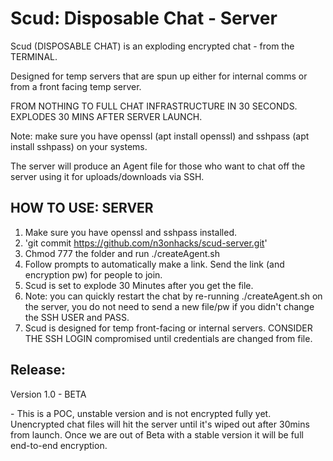 # Scud: Disposable Chat - Server

Scud (DISPOSABLE CHAT) is an exploding encrypted chat - from the TERMINAL.

Designed for temp servers that are spun up either for internal comms or from a front facing temp server.

FROM NOTHING TO FULL CHAT INFRASTRUCTURE IN 30 SECONDS. EXPLODES 30 MINS AFTER SERVER LAUNCH.

Note: make sure you have openssl (apt install openssl) and sshpass (apt install sshpass) on your systems.

The server will produce an Agent file for those who want to chat off the server using it for uploads/downloads via SSH.

<h2>HOW TO USE: SERVER</h2> <p>

1) Make sure you have openssl and sshpass installed.
2) 'git commit https://github.com/n3onhacks/scud-server.git'
2) Chmod 777 the folder and run ./createAgent.sh
3) Follow prompts to automatically make a link. Send the link (and encryption pw) for people to join.
4) Scud is set to explode 30 Minutes after you get the file. 
5) Note: you can quickly restart the chat by re-running ./createAgent.sh on the server, you do not need to send a new file/pw if you didn't change the SSH USER and PASS.
6) Scud is designed for temp front-facing or internal servers. CONSIDER THE SSH LOGIN compromised until credentials are changed from file.

<h2>Release:</h2> <p>
Version 1.0 - BETA <p>
- This is a POC, unstable version and is not encrypted fully yet. Unencrypted chat files will hit the server until it's wiped out after 30mins from launch. Once we are out of Beta with a stable version it will be full end-to-end encryption.
